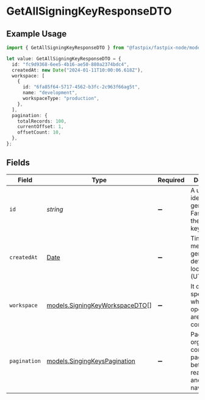# GetAllSigningKeyResponseDTO

## Example Usage

```typescript
import { GetAllSigningKeyResponseDTO } from "@fastpix/fastpix-node/models";

let value: GetAllSigningKeyResponseDTO = {
  id: "fc9d9368-6ee5-4b16-ae50-880a2374bdc4",
  createdAt: new Date("2024-01-11T10:00:06.618Z"),
  workspace: [
    {
      id: "6fa85f64-5717-4562-b3fc-2c963f66ag5t",
      name: "development",
      workspaceType: "production",
    },
  ],
  pagination: {
    totalRecords: 100,
    currentOffset: 1,
    offsetCount: 10,
  },
};
```

## Fields

| Field                                                                                         | Type                                                                                          | Required                                                                                      | Description                                                                                   | Example                                                                                       |
| --------------------------------------------------------------------------------------------- | --------------------------------------------------------------------------------------------- | --------------------------------------------------------------------------------------------- | --------------------------------------------------------------------------------------------- | --------------------------------------------------------------------------------------------- |
| `id`                                                                                          | *string*                                                                                      | :heavy_minus_sign:                                                                            | A unique identifier is generated by FastPix for the signing keys.                             | fc9d9368-6ee5-4b16-ae50-880a2374bdc4                                                          |
| `createdAt`                                                                                   | [Date](https://developer.mozilla.org/en-US/docs/Web/JavaScript/Reference/Global_Objects/Date) | :heavy_minus_sign:                                                                            | Time the media was generated, defined as a localDateTime (UTC Time).                          | 2024-01-11T10:00:06.618Z                                                                      |
| `workspace`                                                                                   | [models.SigningKeyWorkspaceDTO](../models/signingkeyworkspacedto.md)[]                        | :heavy_minus_sign:                                                                            | It display a specific setup where all operations are conducted.                               |                                                                                               |
| `pagination`                                                                                  | [models.SingingKeysPagination](../models/singingkeyspagination.md)                            | :heavy_minus_sign:                                                                            | Pagination organizes content into pages for better readability and navigation.                |                                                                                               |